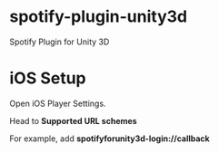 # spotify-plugin-unity3d
Spotify Plugin for Unity 3D

# iOS Setup

Open iOS Player Settings.

Head to **Supported URL schemes**

For example, add **spotifyforunity3d-login://callback**

